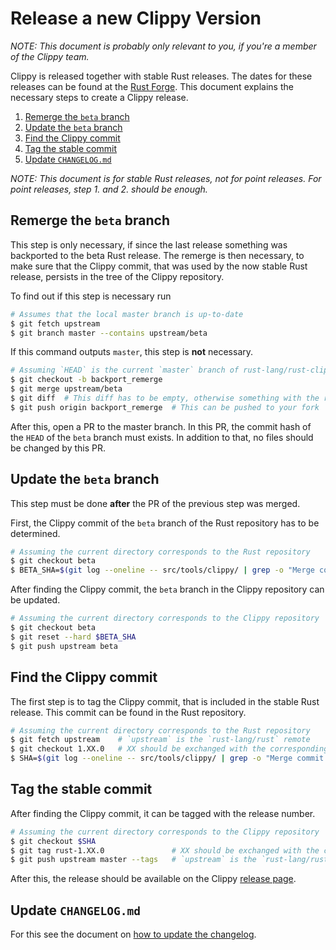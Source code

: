 # Release a new Clippy Version

_NOTE: This document is probably only relevant to you, if you're a member of the
Clippy team._

Clippy is released together with stable Rust releases. The dates for these
releases can be found at the [Rust Forge]. This document explains the necessary
steps to create a Clippy release.

1. [Remerge the `beta` branch](#remerge-the-beta-branch)
2. [Update the `beta` branch](#update-the-beta-branch)
3. [Find the Clippy commit](#find-the-clippy-commit)
4. [Tag the stable commit](#tag-the-stable-commit)
5. [Update `CHANGELOG.md`](#update-changelogmd)

_NOTE: This document is for stable Rust releases, not for point releases. For
point releases, step 1. and 2. should be enough._

[Rust Forge]: https://forge.rust-lang.org/


## Remerge the `beta` branch

This step is only necessary, if since the last release something was backported
to the beta Rust release. The remerge is then necessary, to make sure that the
Clippy commit, that was used by the now stable Rust release, persists in the
tree of the Clippy repository.

To find out if this step is necessary run

```bash
# Assumes that the local master branch is up-to-date
$ git fetch upstream
$ git branch master --contains upstream/beta
```

If this command outputs `master`, this step is **not** necessary.

```bash
# Assuming `HEAD` is the current `master` branch of rust-lang/rust-clippy
$ git checkout -b backport_remerge
$ git merge upstream/beta
$ git diff  # This diff has to be empty, otherwise something with the remerge failed
$ git push origin backport_remerge  # This can be pushed to your fork
```

After this, open a PR to the master branch. In this PR, the commit hash of the
`HEAD` of the `beta` branch must exists. In addition to that, no files should
be changed by this PR.


## Update the `beta` branch

This step must be done **after** the PR of the previous step was merged.

First, the Clippy commit of the `beta` branch of the Rust repository has to be
determined.

```bash
# Assuming the current directory corresponds to the Rust repository
$ git checkout beta
$ BETA_SHA=$(git log --oneline -- src/tools/clippy/ | grep -o "Merge commit '[a-f0-9]*' into .*" | head -1 | sed -e "s/Merge commit '\([a-f0-9]*\)' into .*/\1/g")
```

After finding the Clippy commit, the `beta` branch in the Clippy repository can
be updated.

```bash
# Assuming the current directory corresponds to the Clippy repository
$ git checkout beta
$ git reset --hard $BETA_SHA
$ git push upstream beta
```


## Find the Clippy commit

The first step is to tag the Clippy commit, that is included in the stable Rust
release. This commit can be found in the Rust repository.

```bash
# Assuming the current directory corresponds to the Rust repository
$ git fetch upstream    # `upstream` is the `rust-lang/rust` remote
$ git checkout 1.XX.0   # XX should be exchanged with the corresponding version
$ SHA=$(git log --oneline -- src/tools/clippy/ | grep -o "Merge commit '[a-f0-9]*' into .*" | head -1 | sed -e "s/Merge commit '\([a-f0-9]*\)' into .*/\1/g")
```


## Tag the stable commit

After finding the Clippy commit, it can be tagged with the release number.

```bash
# Assuming the current directory corresponds to the Clippy repository
$ git checkout $SHA
$ git tag rust-1.XX.0               # XX should be exchanged with the corresponding version
$ git push upstream master --tags   # `upstream` is the `rust-lang/rust-clippy` remote
```

After this, the release should be available on the Clippy [release page].

[release page]: https://github.com/rust-lang/rust-clippy/releases


## Update `CHANGELOG.md`

For this see the document on [how to update the changelog].

[how to update the changelog]: https://github.com/rust-lang/rust-clippy/blob/master/doc/changelog_update.md
